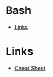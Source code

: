 Bash
===========

<!--ts-->
  * [Links](#links)
<!--te-->

Links
====
* [Cheat Sheet](https://kubernetes.io/docs/reference/kubectl/cheatsheet/).
